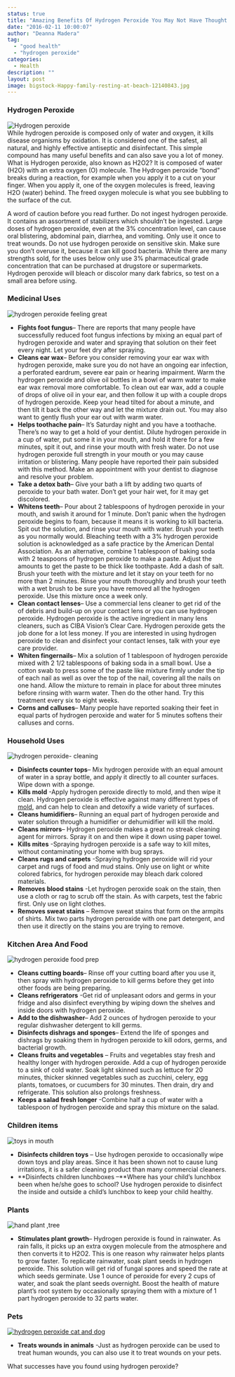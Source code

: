 ```yaml
---
status: true
title: "Amazing Benefits Of Hydrogen Peroxide You May Not Have Thought Of Yet"
date: "2016-02-11 10:00:07"
author: "Deanna Madera"
tag:
  - "good health"
  - "hydrogen peroxide"
categories:
  - Health
description: ""
layout: post
image: bigstock-Happy-family-resting-at-beach-12140843.jpg
---
```


### Hydrogen Peroxide

![Hydrogen peroxide](/posts/bigstock-Nurse-in-uniform-holding-hydro-93521615-1024x684.jpg)  
While hydrogen peroxide is composed only of water and oxygen, it kills disease organisms by oxidation. It is considered one of the safest, all natural, and highly effective antiseptic and disinfectant. This simple compound has many useful benefits and can also save you a lot of money. What is Hydrogen peroxide, also known as H2O2? It is composed of water (H2O) with an extra oxygen (O) molecule. The Hydrogen peroxide “bond” breaks during a reaction, for example when you apply it to a cut on your finger. When you apply it, one of the oxygen molecules is freed, leaving H2O (water) behind. The freed oxygen molecule is what you see bubbling to the surface of the cut.

A word of caution before you read further. Do not ingest hydrogen peroxide. It contains an assortment of stabilizers which shouldn’t be ingested. Large doses of hydrogen peroxide, even at the 3% concentration level, can cause oral blistering, abdominal pain, diarrhea, and vomiting. Only use it once to treat wounds. Do not use hydrogen peroxide on sensitive skin. Make sure you don’t overuse it, because it can kill good bacteria. While there are many strengths sold, for the uses below only use 3% pharmaceutical grade concentration that can be purchased at drugstore or supermarkets. Hydrogen peroxide will bleach or discolor many dark fabrics, so test on a small area before using.

### Medicinal Uses

![hydrogen peroxide feeling great](/posts/bigstock-Surprised-woman-90570578.jpg)

- **Fights foot fungus**– There are reports that many people have successfully reduced foot fungus infections by mixing an equal part of hydrogen peroxide and water and spraying that solution on their feet every night. Let your feet dry after spraying.
- **Cleans ear wax**– Before you consider removing your ear wax with hydrogen peroxide, make sure you do not have an ongoing ear infection, a perforated eardrum, severe ear pain or hearing impairment. Warm the hydrogen peroxide and olive oil bottles in a bowl of warm water to make ear wax removal more comfortable. To clean out ear wax, add a couple of drops of olive oil in your ear, and then follow it up with a couple drops of hydrogen peroxide. Keep your head tilted for about a minute, and then tilt it back the other way and let the mixture drain out. You may also want to gently flush your ear out with warm water.
- **Helps toothache pain**– It’s Saturday night and you have a toothache. There’s no way to get a hold of your dentist. Dilute hydrogen peroxide in a cup of water, put some it in your mouth, and hold it there for a few minutes, spit it out, and rinse your mouth with fresh water. Do not use hydrogen peroxide full strength in your mouth or you may cause irritation or blistering. Many people have reported their pain subsided with this method. Make an appointment with your dentist to diagnose and resolve your problem.
- **Take a detox bath**– Give your bath a lift by adding two quarts of peroxide to your bath water. Don’t get your hair wet, for it may get discolored.
- **Whitens teeth**– Pour about 2 tablespoons of hydrogen peroxide in your mouth, and swish it around for 1 minute. Don’t panic when the hydrogen peroxide begins to foam, because it means it is working to kill bacteria. Spit out the solution, and rinse your mouth with water. Brush your teeth as you normally would. Bleaching teeth with a 3% hydrogen peroxide solution is acknowledged as a safe practice by the American Dental Association. As an alternative, combine 1 tablespoon of baking soda with 2 teaspoons of hydrogen peroxide to make a paste. Adjust the amounts to get the paste to be thick like toothpaste. Add a dash of salt. Brush your teeth with the mixture and let it stay on your teeth for no more than 2 minutes. Rinse your mouth thoroughly and brush your teeth with a wet brush to be sure you have removed all the hydrogen peroxide. Use this mixture once a week only.
- **Clean contact lenses**– Use a commercial lens cleaner to get rid of the of debris and build-up on your contact lens or you can use hydrogen peroxide. Hydrogen peroxide is the active ingredient in many lens cleaners, such as CIBA Vision’s Clear Care. Hydrogen peroxide gets the job done for a lot less money. If you are interested in using hydrogen peroxide to clean and disinfect your contact lenses, talk with your eye care provider.
- **Whiten fingernails**– Mix a solution of 1 tablespoon of hydrogen peroxide mixed with 2 1/2 tablespoons of baking soda in a small bowl. Use a cotton swab to press some of the paste like mixture firmly under the tip of each nail as well as over the top of the nail, covering all the nails on one hand. Allow the mixture to remain in place for about three minutes before rinsing with warm water. Then do the other hand. Try this treatment every six to eight weeks.
- **Corns and calluses**– Many people have reported soaking their feet in equal parts of hydrogen peroxide and water for 5 minutes softens their calluses and corns.

### Household Uses

![hydrogen peroxide- cleaning ](/posts/bigstock-Woman-Cleaning-Kitchen-Counter-66185035.jpg)

- **Disinfects counter tops**– Mix hydrogen peroxide with an equal amount of water in a spray bottle, and apply it directly to all counter surfaces. Wipe down with a sponge.
- **Kills mold** -Apply hydrogen peroxide directly to mold, and then wipe it clean. Hydrogen peroxide is effective against many different types of [mold](/7-houseplants-that-improve-your-health-and-clean-pollutants-from-your-home), and can help to clean and detoxify a wide variety of surfaces.
- **Cleans humidifiers**– Running an equal part of hydrogen peroxide and water solution through a humidifier or dehumidifier will kill the mold.
- **Cleans mirrors**– Hydrogen peroxide makes a great no streak cleaning agent for mirrors. Spray it on and then wipe it down using paper towel.
- **Kills mites** -Spraying hydrogen peroxide is a safe way to kill mites, without contaminating your home with bug sprays.
- **Cleans rugs and carpets** -Spraying hydrogen peroxide will rid your carpet and rugs of food and mud stains. Only use on light or white colored fabrics, for hydrogen peroxide may bleach dark colored materials.
- **Removes blood stains** -Let hydrogen peroxide soak on the stain, then use a cloth or rag to scrub off the stain. As with carpets, test the fabric first. Only use on light clothes.
- **Removes sweat stains** – Remove sweat stains that form on the armpits of shirts. Mix two parts hydrogen peroxide with one part detergent, and then use it directly on the stains you are trying to remove.

### Kitchen Area And Food

![hydrogen peroxide food prep](/posts/bigstock-Crazy-Housewife-Cook-In-Kitche-106096160.jpg)

- **Cleans cutting boards**– Rinse off your cutting board after you use it, then spray with hydrogen peroxide to kill germs before they get into other foods are being preparing.
- **Cleans refrigerators** -Get rid of unpleasant odors and germs in your fridge and also disinfect everything by wiping down the shelves and inside doors with hydrogen peroxide.
- **Add to the dishwasher**– Add 2 ounces of hydrogen peroxide to your regular dishwasher detergent to kill germs.
- **Disinfects dishrags and sponges**– Extend the life of sponges and dishrags by soaking them in hydrogen peroxide to kill odors, germs, and bacterial growth.
- **Cleans fruits and vegetables** – Fruits and vegetables stay fresh and healthy longer with hydrogen peroxide. Add a cup of hydrogen peroxide to a sink of cold water. Soak light skinned such as lettuce for 20 minutes, thicker skinned vegetables such as zucchini, celery, egg plants, tomatoes, or cucumbers for 30 minutes. Then drain, dry and refrigerate. This solution also prolongs freshness.
- **Keeps a salad fresh longer** -Combine half a cup of water with a tablespoon of hydrogen peroxide and spray this mixture on the salad.

### Children items

![toys in mouth](/posts/bigstock-Boy-And-Girl-Playing-Flute-111165845.jpg)

- **Disinfects children toys** – Use hydrogen peroxide to occasionally wipe down toys and play areas. Since it has been shown not to cause lung irritations, it is a safer cleaning product than many commercial cleaners.
- **Disinfects children lunchboxes –**Where has your child’s lunchbox been when he/she goes to school? Use hydrogen peroxide to disinfect the inside and outside a child’s lunchbox to keep your child healthy.

### Plants

![hand plant ,tree](/posts/Plant-a-tree-976x1024.jpg)

- **Stimulates plant growth**– Hydrogen peroxide is found in rainwater. As rain falls, it picks up an extra oxygen molecule from the atmosphere and then converts it to H2O2. This is one reason why rainwater helps plants to grow faster. To replicate rainwater, soak plant seeds in hydrogen peroxide. This solution will get rid of fungal spores and speed the rate at which seeds germinate. Use 1 ounce of peroxide for every 2 cups of water, and soak the plant seeds overnight. Boost the health of mature plant’s root system by occasionally spraying them with a mixture of 1 part hydrogen peroxide to 32 parts water.

### Pets

[![hydrogen peroxide cat and dog](/posts/bigstock-Cat-And-Dog-Together-Lying-On-79909624.jpg)](/posts/bigstock-Cat-And-Dog-Together-Lying-On-79909624.jpg)

- **Treats wounds in animals** -Just as hydrogen peroxide can be used to treat human wounds, you can also use it to treat wounds on your pets.

What successes have you found using hydrogen peroxide?

